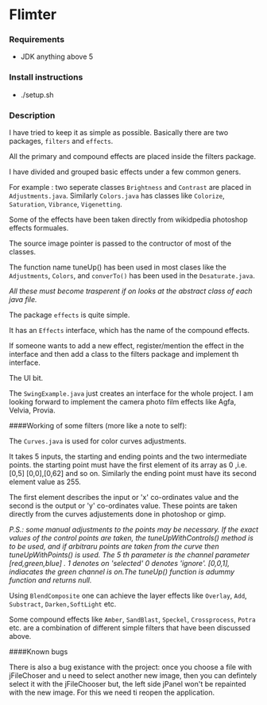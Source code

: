 Flimter
=================

### Requirements
- JDK anything above 5

### Install instructions
- ./setup.sh

### Description

I have tried to keep it as simple as possible.
Basically there are two packages, `filters` and `effects`.

All the primary and compound effects are placed inside the filters package.

I have divided and grouped basic effects under a few common geners. 

For example : two seperate classes `Brightness` and `Contrast` are placed in `Adjustments.java`. Similarly `Colors.java` has classes like `Colorize`, `Saturation`, `Vibrance`, `Vigenetting`.

Some of the effects have been taken directly from wikidpedia photoshop effects formuales.

The source image pointer is passed to the contructor of most of the classes.

The function name tuneUp() has been used in most clases like the `Adjustments`, `Colors`, and `converTo()` has been used
in the `Desaturate.java`.

_All these must become trasperent if on looks at the abstract class of each java file._

The package `effects` is quite simple.

It has an `Effects` interface, which has the name of the compound effects.

If someone wants to add a new effect, register/mention the effect in the interface and then add a class to the filters package and implement th interface.

The UI bit.

The `SwingExample.java` just creates an interface for the whole project.
I am looking forward to implement the camera photo film effects like Agfa, Velvia, Provia.

####Working of some filters (more like a note to self):

The `Curves.java` is used for color curves adjustments.

It takes 5 inputs, the starting and ending points and the two intermediate points. the starting point must have the first element of its array as 0 ,i.e. [0,5] [0,0],[0,62] and so on.
Similarly the ending point must have its second element value as 255.

The first element describes the input or 'x' co-ordinates value and the second is the output or 'y' co-ordinates value. These points are taken directly from the curves adjustements done in photoshop or gimp. 

*P.S.: some manual adjustments to the points may be necessary. If the exact values of the control points are
taken, the tuneUpWithControls() method is to be used, and if arbitraru points are taken from the curve then
tuneUpWithPoints() is used. The 5 th parameter is the channel parameter [red,green,blue] . 1 denotes on 
'selected' 0 denotes 'ignore'. [0,0,1], indiacates the green channel is on.The tuneUp() function is adummy function 
and returns null.*

Using `BlendComposite` one can achieve the layer effects like `Overlay`, `Add`, `Substract`, `Darken,SoftLight` etc.

Some compound effects like `Amber`, `SandBlast`, `Speckel`, `Crossprocess`, `Potra` etc. are a combination of different
simple filters that have been discussed above.

####Known bugs

There is also a bug existance with the project: once you choose a file with jFileChoser and u need to select 
another new image, then you can defintely select it with the jFileChooser but, the left side jPanel won't be
repainted with the new image. For this we need ti reopen the application.
